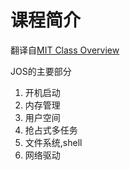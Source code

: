 # 课程简介

翻译自[MIT Class Overview](https://pdos.csail.mit.edu/6.828/2017/overview.html
)


JOS的主要部分
1. 开机启动
2. 内存管理
3. 用户空间
4. 抢占式多任务
5. 文件系统,shell
6. 网络驱动
